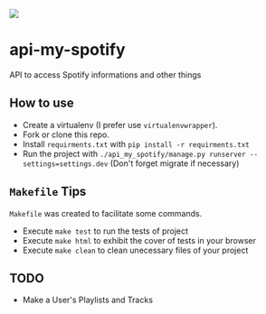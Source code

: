 ![](https://play.spotify.edgekey.net/site/19b6d34/images/favicon.png)
# api-my-spotify
API to access Spotify informations and other things

## How to use
* Create a virtualenv (I prefer use ``virtualenvwrapper``).
* Fork or clone this repo.
* Install ``requirments.txt`` with ``pip install -r requirments.txt``
* Run the project with ``./api_my_spotify/manage.py runserver --settings=settings.dev`` (Don't forget migrate if necessary)

## ``Makefile`` Tips
``Makefile`` was created to facilitate some commands.
* Execute ``make test`` to run the tests of project
* Execute ``make html`` to exhibit the cover of tests in your browser
* Execute ``make clean`` to clean unecessary files of your project

## TODO
* Make a User's Playlists and Tracks
